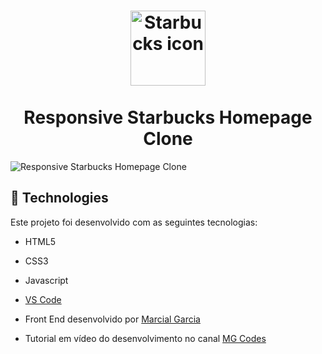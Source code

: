 <h1 align="center">
    <img width="120" height="120" alt="Starbucks icon" src="https://user-images.githubusercontent.com/92635792/202915092-ed09f84f-d10b-47a9-8555-380e6bc5275d.png" />
    <br><br>Responsive Starbucks Homepage Clone<br />
</h1>

<img alt="Responsive Starbucks Homepage Clone" src="https://user-images.githubusercontent.com/92635792/202915121-323602a3-a3b4-4059-a502-14ec4af53f2b.jpg" />


## :rocket: Technologies

Este projeto foi desenvolvido com as seguintes tecnologias:

-  HTML5
-  CSS3
-  Javascript
-  [VS Code](https://code.visualstudio.com/)


- Front End desenvolvido por [Marcial Garcia](https://www.linkedin.com/in/marcial-garcia/)
- Tutorial em vídeo do desenvolvimento no canal [MG Codes](https://www.youtube.com/@mgcodes)
